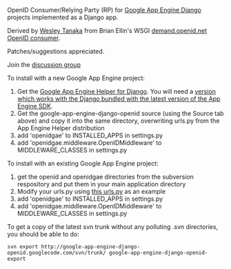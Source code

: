 OpenID Consumer/Relying Party (RP) for [Google App Engine Django](http://code.google.com/p/google-app-engine-django/) projects implemented as a Django app.

Derived by [Wesley Tanaka](http://wtanaka.com/) from Brian Ellin's WSGI [demand.openid.net OpenID consumer](http://code.google.com/p/demand/).

Patches/suggestions appreciated.

Join the [discussion group](http://groups.google.com/group/google-app-engine-django-openid)

To install with a new Google App Engine project:

  1. Get the [Google App Engine Helper for Django](http://code.google.com/p/google-app-engine-django/).  You will need a [version which works with the Django bundled with the latest version of the App Engine SDK](http://github.com/wtanaka/google-app-engine-helper-for-django/tree/django096_compatible).
  1. Get the google-app-engine-django-openid source (using the Source tab above) and copy it into the same directory, overwriting urls.py from the App Engine Helper distribution
  1. add 'openidgae' to INSTALLED\_APPS in settings.py
  1. add 'openidgae.middleware.OpenIDMiddleware' to MIDDLEWARE\_CLASSES in settings.py

To install with an existing Google App Engine project:

  1. get the openid and openidgae directories from the subversion respository and put them in your main application directory
  1. Modify your urls.py using [this urls.py](http://code.google.com/p/google-app-engine-django-openid/source/browse/trunk/src/urls.py) as an example
  1. add 'openidgae' to INSTALLED\_APPS in settings.py
  1. add 'openidgae.middleware.OpenIDMiddleware' to MIDDLEWARE\_CLASSES in settings.py


To get a copy of the latest svn trunk without any polluting .svn directories, you should be able to do:

`svn export http://google-app-engine-django-openid.googlecode.com/svn/trunk/ google-app-engine-django-openid-export`